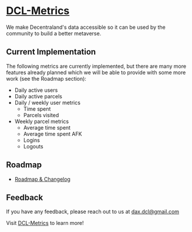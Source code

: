# [DCL-Metrics](https://www.dcl-metrics.com/)

We make Decentraland's data accessible so it can be used by the community to build a better metaverse.

## Current Implementation

The following metrics are currently implemented, but there are many more features already planned which we will be able to provide with some more work (see the Roadmap section):

- Daily active users
- Daily active parcels
- Daily / weekly user metrics
  - Time spent
  - Parcels visited
- Weekly parcel metrics
  - Average time spent
  - Average time spent AFK
  - Logins
  - Logouts

## Roadmap

- [Roadmap & Changelog](https://dcl-metrics.com/roadmap)

## Feedback

If you have any feedback, please reach out to us at dax.dcl@gmail.com

Visit [DCL-Metrics](https://www.dcl-metrics.com/) to learn more!
